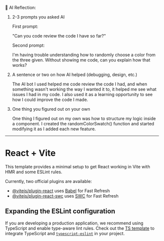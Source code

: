 🧠 AI Reflection:

1. 2-3 prompts you asked AI

    First prompt: 
        
    "Can you code review the code I have so far?"

    Second prompt: 
        
    I'm having trouble understanding how to randomly choose a color from the three given. Without showing me code, can you explain how that works?


2. A sentence or two on how AI helped (debugging, design, etc.)

    The AI bot I used helped me code review the code I had, and when something wasn't working the way I wanted it to, it helped me see what issues I had in my code. I also used it as a learning opportunity to see how I could improve the code I made. 

3. One thing you figured out on your own

    One thing I figured out on my own was how to structure my logic inside a component. I created the randomColorSwatch() function and started modifying it as I added each new feature.


--------------------------------------------------------------------------------------------------------------------------------------------


# React + Vite

This template provides a minimal setup to get React working in Vite with HMR and some ESLint rules.

Currently, two official plugins are available:

- [@vitejs/plugin-react](https://github.com/vitejs/vite-plugin-react/blob/main/packages/plugin-react/README.md) uses [Babel](https://babeljs.io/) for Fast Refresh
- [@vitejs/plugin-react-swc](https://github.com/vitejs/vite-plugin-react-swc) uses [SWC](https://swc.rs/) for Fast Refresh

## Expanding the ESLint configuration

If you are developing a production application, we recommend using TypeScript and enable type-aware lint rules. Check out the [TS template](https://github.com/vitejs/vite/tree/main/packages/create-vite/template-react-ts) to integrate TypeScript and [`typescript-eslint`](https://typescript-eslint.io) in your project.
